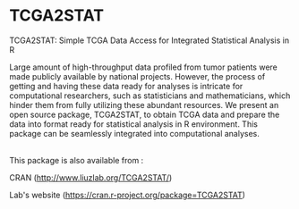 # TCGA2STAT

TCGA2STAT: Simple TCGA Data Access for Integrated Statistical Analysis in R

Large amount of high-throughput data profiled from tumor patients were made publicly available by national projects. However, the process of getting and having these data ready for analyses is intricate for computational researchers, such as statisticians and mathematicians, which hinder them from fully utilizing these abundant resources. We present an open source package, TCGA2STAT, to obtain TCGA data and prepare the data into format ready for statistical analysis in R environment. This package can be seamlessly integrated into computational analyses.


<br>
This package is also available from : 

CRAN (http://www.liuzlab.org/TCGA2STAT/)

Lab's website (https://cran.r-project.org/package=TCGA2STAT)

